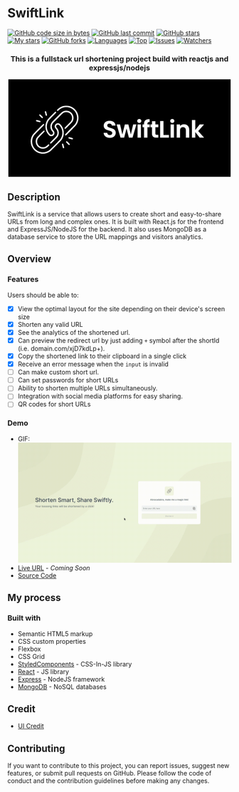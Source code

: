 
# SwiftLink

[![GitHub code size in bytes](https://img.shields.io/github/languages/code-size/TangoBeee/SwiftLink?logo=github&style=for-the-badge)](https://github.com/TangoBeee/) 
[![GitHub last commit](https://img.shields.io/github/last-commit/TangoBeee/SwiftLink?style=for-the-badge&logo=git)](https://github.com/TangoBeee/) 
[![GitHub stars](https://img.shields.io/github/stars/TangoBeee/SwiftLink?style=for-the-badge)](https://github.com/TangoBeee/SwiftLink/stargazers) 
[![My stars](https://img.shields.io/github/stars/TangoBeee?affiliations=OWNER%2CCOLLABORATOR&style=for-the-badge&label=My%20stars)](https://github.com/TangoBeee/SwiftLink/stargazers) 
[![GitHub forks](https://img.shields.io/github/forks/TangoBeee/SwiftLink?style=for-the-badge&logo=git)](https://github.com/TangoBeee/SwiftLink/network)
[![Languages](https://img.shields.io/github/languages/count/TangoBeee/SwiftLink?style=for-the-badge)](https://github.com/TangoBeee/SwiftLink)
[![Top](https://img.shields.io/github/languages/top/TangoBeee/SwiftLink?style=for-the-badge&label=Top%20Languages)](https://github.com/TangoBeee/SwiftLink)
[![Issues](https://img.shields.io/github/issues/TangoBeee/SwiftLink?style=for-the-badge&label=Issues)](https://github.com/TangoBeee/SwiftLink/issues)
[![Watchers](	https://img.shields.io/github/watchers/TangoBeee/SwiftLink?label=Watch&style=for-the-badge)](https://github.com/TangoBeee/SwiftLink/) 

<h3 align="center">This is a fullstack url shortening project build with reactjs and expressjs/nodejs</h3>

<p align="center">
    <a href="#">
        <img src="assets/SwiftLink%20Banner.png" alt="SwiftLink Banner"/>
    </a>
</p>

## Description
SwiftLink is a service that allows users to create short and easy-to-share URLs from long and complex ones. It is built with React.js for the frontend and ExpressJS/NodeJS for the backend. It also uses MongoDB as a database service to store the URL mappings and visitors analytics.

## Overview

### Features 
Users should be able to:

- [x] View the optimal layout for the site depending on their device's screen size
- [x] Shorten any valid URL
- [x] See the analytics of the shortened url.
- [x] Can preview the redirect url by just adding `+` symbol after the shortId (i.e. domain.com/xjD7kdLp+).
- [x] Copy the shortened link to their clipboard in a single click
- [x] Receive an error message when the `input` is invalid
- [ ] Can make custom short url.
- [ ] Can set passwords for short URLs
- [ ] Ability to shorten multiple URLs simultaneously.
- [ ] Integration with social media platforms for easy sharing.
- [ ] QR codes for short URLs

### Demo

* GIF: ![SwiftLink](assets/demo/swiftlink-demo.gif)
* [Live URL]() - *Coming Soon*
* [Source Code](https://github.com/TangoBee/SwiftLink)

## My process

### Built with

- Semantic HTML5 markup
- CSS custom properties
- Flexbox
- CSS Grid
- [StyledComponents](https://styled-components.com/) - CSS-In-JS library
- [React](https://reactjs.org/) - JS library
- [Express](https://expressjs.com/) - NodeJS framework
- [MongoDB](https://www.mongodb.com/) - NoSQL databases

## Credit

- [UI Credit](https://dribbble.com/soroushchehresa)

## Contributing
If you want to contribute to this project, you can report issues, suggest new features, or submit pull requests on GitHub. Please follow the code of conduct and the contribution guidelines before making any changes.